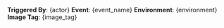 **Triggered By**: {actor}
**Event**: {event_name}
**Environment**: {environment}
**Image Tag**: {image_tag}